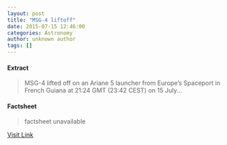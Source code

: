 ```yaml
---
layout: post
title: "MSG-4 liftoff"
date: 2015-07-15 12:46:00
categories: Astronomy
author: unknown author
tags: []
---
```



#### Extract
>MSG-4 lifted off on an Ariane 5 launcher from Europe’s Spaceport in French Guiana at 21:24 GMT (23:42 CEST) on 15 July...

#### Factsheet
>factsheet unavailable

[Visit Link](http://www.esa.int/ESA_Multimedia/Images/2015/07/MSG-4_liftoff5)


